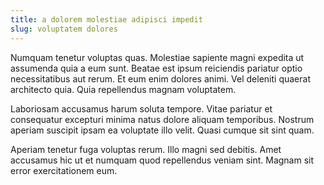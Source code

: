 ```yaml
---
title: a dolorem molestiae adipisci impedit
slug: voluptatem dolores
---
```


Numquam tenetur voluptas quas. Molestiae sapiente magni expedita ut assumenda quia a eum sunt. Beatae est ipsum reiciendis pariatur optio necessitatibus aut rerum. Et eum enim dolores animi. Vel deleniti quaerat architecto quia. Quia repellendus magnam voluptatem.

Laboriosam accusamus harum soluta tempore. Vitae pariatur et consequatur excepturi minima natus dolore aliquam temporibus. Nostrum aperiam suscipit ipsam ea voluptate illo velit. Quasi cumque sit sint quam.

Aperiam tenetur fuga voluptas rerum. Illo magni sed debitis. Amet accusamus hic ut et numquam quod repellendus veniam sint. Magnam sit error exercitationem eum.
